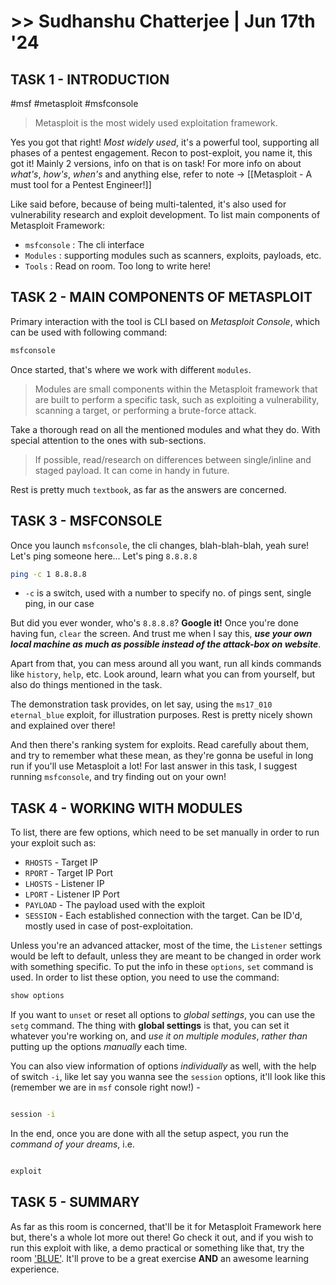 # >> Sudhanshu Chatterjee | Jun 17th '24

## TASK 1 - INTRODUCTION
#msf #metasploit #msfconsole

>Metasploit is the most widely used exploitation framework.

Yes you got that right! *Most widely used*, it's a powerful tool, supporting all phases of a pentest engagement. Recon to post-exploit, you name it, this got it!
Mainly 2 versions, info on that is on task! For more info on about *what's*, *how's*, *when's* and anything else, refer to note -> [[Metasploit - A must tool for a Pentest Engineer!]]

Like said before, because of being multi-talented, it's also used for vulnerability research and exploit development.
To list main components of Metasploit Framework:
- `msfconsole` : The cli interface
- `Modules` : supporting modules such as scanners, exploits, payloads, etc.
- `Tools` : Read on room. Too long to write here!

## TASK 2 - MAIN COMPONENTS OF METASPLOIT

Primary interaction with the tool is CLI based on *Metasploit Console*, which can be used with following command:
```bash
msfconsole
```
Once started, that's where we work with different `modules`.
>Modules are small components within the Metasploit framework that are built to perform a specific task, such as exploiting a vulnerability, scanning a target, or performing a brute-force attack.

Take a thorough read on all the mentioned modules and what they do. With special attention to the ones with sub-sections.
> If possible, read/research on differences between single/inline and staged payload. It can come in handy in future.

Rest is pretty much `textbook`, as far as the answers are concerned. 

## TASK 3 - MSFCONSOLE

Once you launch `msfconsole`, the cli changes, blah-blah-blah, yeah sure! Let's ping someone here... Let's ping `8.8.8.8`
```bash
ping -c 1 8.8.8.8
```
- `-c` is a switch, used with a number to specify no. of pings sent, single ping, in our case

But did you ever wonder, who's `8.8.8.8`? **Google it!**
Once you're done having fun, `clear` the screen. And trust me when I say this, ***use your own local machine as much as possible instead of the attack-box on website***.

Apart from that, you can mess around all you want, run all kinds commands like `history`, `help`, etc. Look around, learn what you can from yourself, but also do things mentioned in the task.

The demonstration task provides, on let say, using the `ms17_010` `eternal_blue` exploit, for illustration purposes. Rest is pretty nicely shown and explained over there!

And then there's ranking system for exploits. Read carefully about them, and try to remember what these mean, as they're gonna be useful in long run if you'll use Metasploit a lot!
For last answer in this task, I suggest running `msfconsole`, and try finding out on your own!

## TASK 4 - WORKING WITH MODULES

To list, there are few options, which need to be set manually in order to run your exploit such as:
- `RHOSTS` - Target IP
- `RPORT` - Target IP Port
- `LHOSTS` - Listener IP
- `LPORT` - Listener IP Port
- `PAYLOAD` - The payload used with the exploit
- `SESSION` - Each established connection with the target. Can be ID'd, mostly used in case of post-exploitation.

Unless you're an advanced attacker, most of the time, the `Listener` settings would be left to default, unless they are meant to be changed in order work with something specific. To put the info in these `options`, `set` command is used.
In order to list these option, you need to use the command:
```bash
show options
```
If you want to `unset` or reset all options to *global settings*, you can use the `setg` command.
The thing with **global settings** is that, you can set it whatever you're working on, and *use it on multiple modules*, *rather than* putting up the options *manually* each time.  

You can also view information of options *individually* as well, with the help of switch `-i`, like let say you wanna see the `session` options, it'll look like this (remember we are in `msf` console right now!) -
```bash

session -i
```

In the end, once you are done with all the setup aspect, you run the *command of your dreams*, i.e.
```bash

exploit
```

## TASK 5 - SUMMARY
As far as this room is concerned, that'll be it for Metasploit Framework here but, there's a whole lot more out there! Go check it out, and if you wish to run this exploit with like, a demo practical or something like that, try the room ['BLUE'](https://tryhackme.com/r/room/blue).
It'll prove to be a great exercise **AND** an awesome learning experience.